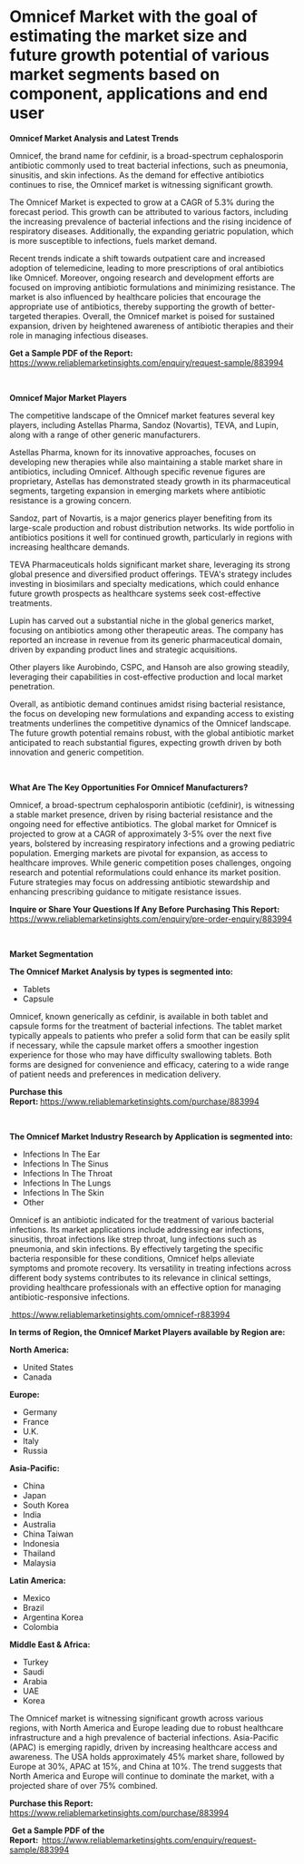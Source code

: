 <p><h1>Omnicef Market with the goal of estimating the market size and future growth potential of various market segments based on component, applications and end user</h1></p><p><strong>Omnicef Market Analysis and Latest Trends</strong></p>
<p><p>Omnicef, the brand name for cefdinir, is a broad-spectrum cephalosporin antibiotic commonly used to treat bacterial infections, such as pneumonia, sinusitis, and skin infections. As the demand for effective antibiotics continues to rise, the Omnicef market is witnessing significant growth. </p><p>The Omnicef Market is expected to grow at a CAGR of 5.3% during the forecast period. This growth can be attributed to various factors, including the increasing prevalence of bacterial infections and the rising incidence of respiratory diseases. Additionally, the expanding geriatric population, which is more susceptible to infections, fuels market demand.</p><p>Recent trends indicate a shift towards outpatient care and increased adoption of telemedicine, leading to more prescriptions of oral antibiotics like Omnicef. Moreover, ongoing research and development efforts are focused on improving antibiotic formulations and minimizing resistance. The market is also influenced by healthcare policies that encourage the appropriate use of antibiotics, thereby supporting the growth of better-targeted therapies. Overall, the Omnicef market is poised for sustained expansion, driven by heightened awareness of antibiotic therapies and their role in managing infectious diseases.</p></p>
<p><strong>Get a Sample PDF of the Report:&nbsp;</strong> <a href="https://www.reliablemarketinsights.com/enquiry/request-sample/883994?utm_campaign=3133&utm_medium=2&utm_source=Github&utm_content=ia&utm_term=19042025&utm_id=omnicef">https://www.reliablemarketinsights.com/enquiry/request-sample/883994</a></p>
<p>&nbsp;</p>
<p><strong>Omnicef Major Market Players</strong></p>
<p><p>The competitive landscape of the Omnicef market features several key players, including Astellas Pharma, Sandoz (Novartis), TEVA, and Lupin, along with a range of other generic manufacturers. </p><p>Astellas Pharma, known for its innovative approaches, focuses on developing new therapies while also maintaining a stable market share in antibiotics, including Omnicef. Although specific revenue figures are proprietary, Astellas has demonstrated steady growth in its pharmaceutical segments, targeting expansion in emerging markets where antibiotic resistance is a growing concern.</p><p>Sandoz, part of Novartis, is a major generics player benefiting from its large-scale production and robust distribution networks. Its wide portfolio in antibiotics positions it well for continued growth, particularly in regions with increasing healthcare demands.</p><p>TEVA Pharmaceuticals holds significant market share, leveraging its strong global presence and diversified product offerings. TEVA's strategy includes investing in biosimilars and specialty medications, which could enhance future growth prospects as healthcare systems seek cost-effective treatments.</p><p>Lupin has carved out a substantial niche in the global generics market, focusing on antibiotics among other therapeutic areas. The company has reported an increase in revenue from its generic pharmaceutical domain, driven by expanding product lines and strategic acquisitions.</p><p>Other players like Aurobindo, CSPC, and Hansoh are also growing steadily, leveraging their capabilities in cost-effective production and local market penetration.</p><p>Overall, as antibiotic demand continues amidst rising bacterial resistance, the focus on developing new formulations and expanding access to existing treatments underlines the competitive dynamics of the Omnicef landscape. The future growth potential remains robust, with the global antibiotic market anticipated to reach substantial figures, expecting growth driven by both innovation and generic competition.</p></p>
<p>&nbsp;</p>
<p><strong>What Are The Key Opportunities For Omnicef Manufacturers?</strong></p>
<p><p>Omnicef, a broad-spectrum cephalosporin antibiotic (cefdinir), is witnessing a stable market presence, driven by rising bacterial resistance and the ongoing need for effective antibiotics. The global market for Omnicef is projected to grow at a CAGR of approximately 3-5% over the next five years, bolstered by increasing respiratory infections and a growing pediatric population. Emerging markets are pivotal for expansion, as access to healthcare improves. While generic competition poses challenges, ongoing research and potential reformulations could enhance its market position. Future strategies may focus on addressing antibiotic stewardship and enhancing prescribing guidance to mitigate resistance issues.</p></p>
<p><strong>Inquire or Share Your Questions If Any Before Purchasing This Report:</strong> <a href="https://www.reliablemarketinsights.com/enquiry/pre-order-enquiry/883994?utm_campaign=3133&utm_medium=2&utm_source=Github&utm_content=ia&utm_term=19042025&utm_id=omnicef">https://www.reliablemarketinsights.com/enquiry/pre-order-enquiry/883994</a></p>
<p>&nbsp;</p>
<p><strong>Market Segmentation</strong></p>
<p><strong>The Omnicef Market Analysis by types is segmented into:</strong></p>
<p><ul><li>Tablets</li><li>Capsule</li></ul></p>
<p><p>Omnicef, known generically as cefdinir, is available in both tablet and capsule forms for the treatment of bacterial infections. The tablet market typically appeals to patients who prefer a solid form that can be easily split if necessary, while the capsule market offers a smoother ingestion experience for those who may have difficulty swallowing tablets. Both forms are designed for convenience and efficacy, catering to a wide range of patient needs and preferences in medication delivery.</p></p>
<p><strong>Purchase this Report:&nbsp;</strong><a href="https://www.reliablemarketinsights.com/purchase/883994?utm_campaign=3133&utm_medium=2&utm_source=Github&utm_content=ia&utm_term=19042025&utm_id=omnicef">https://www.reliablemarketinsights.com/purchase/883994</a></p>
<p>&nbsp;</p>
<p><strong>The Omnicef Market Industry Research by Application is segmented into:</strong></p>
<p><ul><li>Infections In The Ear</li><li>Infections In The Sinus</li><li>Infections In The Throat</li><li>Infections In The Lungs</li><li>Infections In The Skin</li><li>Other</li></ul></p>
<p><p>Omnicef is an antibiotic indicated for the treatment of various bacterial infections. Its market applications include addressing ear infections, sinusitis, throat infections like strep throat, lung infections such as pneumonia, and skin infections. By effectively targeting the specific bacteria responsible for these conditions, Omnicef helps alleviate symptoms and promote recovery. Its versatility in treating infections across different body systems contributes to its relevance in clinical settings, providing healthcare professionals with an effective option for managing antibiotic-responsive infections.</p></p>
<p><a href="https://www.reliablemarketinsights.com/omnicef-r883994?utm_campaign=3133&utm_medium=2&utm_source=Github&utm_content=ia&utm_term=19042025&utm_id=omnicef">&nbsp;https://www.reliablemarketinsights.com/omnicef-r883994</a></p>
<p><strong>In terms of Region, the Omnicef Market Players available by Region are:</strong></p>
<p>
    <p> <strong> North America: </strong>
        <ul>
            <li>United States</li>
            <li>Canada</li>
        </ul>
        </p> 
    <p> <strong> Europe: </strong>
        <ul>
            <li>Germany</li>
            <li>France</li>
            <li>U.K.</li>
            <li>Italy</li>
            <li>Russia</li>
        </ul>
        </p> 
    <p> <strong> Asia-Pacific: </strong>
        <ul>
            <li>China</li>
            <li>Japan</li>
            <li>South Korea</li>
            <li>India</li>
            <li>Australia</li>
            <li>China Taiwan</li>
            <li>Indonesia</li>
            <li>Thailand</li>
            <li>Malaysia</li>
        </ul>
        </p> 
    <p> <strong> Latin America: </strong>
        <ul>
            <li>Mexico</li>
            <li>Brazil</li>
            <li>Argentina Korea</li>
            <li>Colombia</li>
        </ul>
        </p> 
    <p> <strong> Middle East & Africa: </strong>
        <ul>
            <li>Turkey</li>
            <li>Saudi</li>
            <li>Arabia</li>
            <li>UAE</li>
            <li>Korea</li>
        </ul>
    </p>
    </p>
<p><p>The Omnicef market is witnessing significant growth across various regions, with North America and Europe leading due to robust healthcare infrastructure and a high prevalence of bacterial infections. Asia-Pacific (APAC) is emerging rapidly, driven by increasing healthcare access and awareness. The USA holds approximately 45% market share, followed by Europe at 30%, APAC at 15%, and China at 10%. The trend suggests that North America and Europe will continue to dominate the market, with a projected share of over 75% combined.</p></p>
<p><strong>Purchase this Report: </strong><a href="https://www.reliablemarketinsights.com/purchase/883994?utm_campaign=3133&utm_medium=2&utm_source=Github&utm_content=ia&utm_term=19042025&utm_id=omnicef">https://www.reliablemarketinsights.com/purchase/883994</a></p>
<p>&nbsp;<strong>Get a Sample PDF of the Report:&nbsp;&nbsp;</strong><a href="https://www.reliablemarketinsights.com/enquiry/request-sample/883994?utm_campaign=3133&utm_medium=2&utm_source=Github&utm_content=ia&utm_term=19042025&utm_id=omnicef">https://www.reliablemarketinsights.com/enquiry/request-sample/883994</a></p>
<p><strong></strong></p>
<p><p></p><p></p><p></p></p>